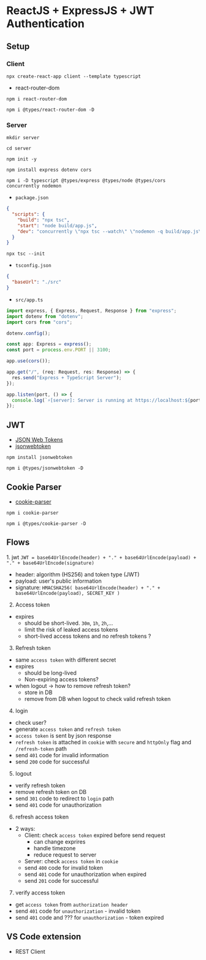 # ReactJS + ExpressJS + JWT Authentication

## Setup

### Client

```
npx create-react-app client --template typescript
```

- react-router-dom

```
npm i react-router-dom
```

```
npm i @types/react-router-dom -D
```

### Server

```
mkdir server
```

```
cd server
```

```
npm init -y
```

```
npm install express dotenv cors
```

```
npm i -D typescript @types/express @types/node @types/cors concurrently nodemon
```

- `package.json`

```json
{
  "scripts": {
    "build": "npx tsc",
    "start": "node build/app.js",
    "dev": "concurrently \"npx tsc --watch\" \"nodemon -q build/app.js\""
  }
}
```

```
npx tsc --init
```

- `tsconfig.json`

```json
{
  "baseUrl": "./src"
}
```

- `src/app.ts`

```javascript
import express, { Express, Request, Response } from "express";
import dotenv from "dotenv";
import cors from "cors";

dotenv.config();

const app: Express = express();
const port = process.env.PORT || 3100;

app.use(cors());

app.get("/", (req: Request, res: Response) => {
  res.send("Express + TypeScript Server");
});

app.listen(port, () => {
  console.log(`⚡️[server]: Server is running at https://localhost:${port}`);
});
```

## JWT

- [JSON Web Tokens](https://jwt.io)
- [jsonwebtoken](https://github.com/auth0/node-jsonwebtoken)

```
npm install jsonwebtoken
```

```
npm i @types/jsonwebtoken -D
```

## Cookie Parser

- [cookie-parser](https://github.com/expressjs/cookie-parser)

```
npm i cookie-parser
```

```
npm i @types/cookie-parser -D
```

## Flows

1. jwt
`JWT = base64UrlEncode(header) + "." + base64UrlEncode(payload) + "." + base64UrlEncode(signature)`

- header: algorithm (HS256) and token type (JWT)
- payload: user's public information
- signature:
  `HMACSHA256( base64UrlEncode(header) + "." + base64UrlEncode(payload), SECRET_KEY )`

2. Access token

- expires
  - should be short-lived. `30m`, `1h`, `2h`,...
  - limit the risk of leaked access tokens
  - short-lived access tokens and no refresh tokens ?

3. Refresh token

- same `access token` with different secret
- expires
  - should be long-lived
  - Non-expiring access tokens?
- when logout -> how to remove refresh token?
  - store in DB
  - remove from DB when logout to check valid refresh token

4. login

- check user?
- generate `access token` and `refresh token`
- `access token` is sent by json response
- `refresh token` is attached in `cookie` with `secure` and `httpOnly` flag and `/refresh-token` path
- send `401` code for invalid information
- send `200` code for successful

5. logout

- verify refresh token
- remove refresh token on DB
- send `301` code to redirect to `login` path
- send `401` code for unauthorization

6. refresh access token

- 2 ways:
  - Client: check `access token` expired before send request
    - can change exprires
    - handle timezone
    - reduce request to server
  - Server: check `access token` in `cookie`
  - send `400` code for invalid token
  - send `401` code for unauthorization when expired
  - send `201` code for successful

7. verify access token

- get `access token` from `authorization header`
- send `401` code for `unauthorization` - invalid token
- send `401` code and ??? for `unauthorization` - token expired

## VS Code extension

- REST Client
